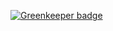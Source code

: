 
[![Greenkeeper badge](https://badges.greenkeeper.io/adamchenwei/react-native-playground.svg)](https://greenkeeper.io/)

